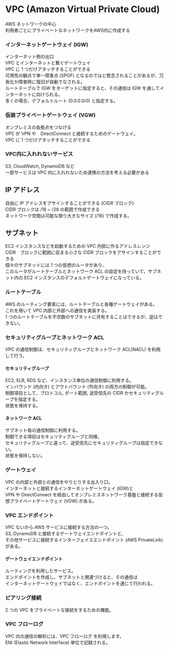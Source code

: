 # VPC (Amazon Virtual Private Cloud)  
AWS ネットワークの中心  
利用者ごとにプライベートなネットワークをAWS内に作成する  

### インターネットゲートウェイ (IGW)  
インターネット側の出口  
VPC とインターネットと繋ぐゲートウェイ  
VPC に 1 つだけアタッチすることができる  
可用性の観点で単一障害点 (SPOF) となるのではと懸念されることがあるが、冗長化か障害時に復旧が自動でなされる。  
ルートテーブルで IGW をターゲットに指定すると、その通信は IGW を通してインターネットに向けられる。  
多くの場合、デフォルトルート (0.0.0.0/0) と指定する。  

### 仮装プライベートゲートウェイ (VGW)  
オンプレミスの各拠点をつなげる  
VPC が VPN や　DirectConnect と接続するためのゲートウェイ。  
VPC に 1 つだけアタッチすることができる  

### VPC内に入れれないサービス  
S3, CloudWatch, DynamoDB など  
一部サービスは VPC 内に入れれないため連携の方法を考える必要がある  

## IP アドレス  
自由に IP アドレスをアサインすることができる (CIDR ブロック)  
CIDR ブロックは /16 ~ /28 の範囲で作成できる  
ネットワーク空間は可能な限り大きなサイズ (/16) で作成する。  

## サブネット  
EC2 インスタンスなどを起動するための VPC 内部に作るアドレスレンジ  
CIDR　ブロックに範囲に収まる小さな CIDR ブロックをアサインすることができる  
個々のサブネットには 1 つの仮想のルータがあり、  
このルータがルートテーブルとネットワーク ACL の設定を持っていて、サブネット内の EC2 インスタンスのデフォルトゲートウェイになっている。  

### ルートテーブル  
AWS のルーティング要素には、ルートテーブルと各種ゲートウェイがある。  
これを用いて VPC 内部と外部への通信を実装する。  
1 つのルートテーブルを不空数のサブネットに共有することはできるが、逆はできない。  

### セキュリティグループとネットワーク ACL  
VPC の通信制御は、セキュリティグループとネットワーク ACL(NACL) を利用して行う。  

#### セキュリティグループ  
EC2, ELB, RDS など、インスタンス単位の通信制御に利用する。  
インバウンド (内向き) とアウトバウンド (外向き) の両方の制御が可能。  
制御項目として、プロトコル, ポート範囲, 送受信先の CIDR かセキュリティグループを指定する。  
状態を保持する。  

#### ネットワーク ACL  
サブネット毎の通信制御に利用する。  
制御できる項目はセキュリティグループと同様。  
セキュリティグループと違って、送受信先にセキュリティグループは指定できない。  
状態を保持しない。  

### ゲートウェイ  
VPC の内部と外部との通信をやりとりする出入り口。  
インターネットと接続するインターネットゲートウェイ (IGW)と  
VPN や DirectConnect を経由してオンプレミスネットワーク基盤と接続する仮想プライベートゲートウェイ (VGW) がある。  

### VPC エンドポイント  
VPC ないから AWS サービスに接続する方法の一つ。  
S3, DynamoDB と接続するゲートウェイエンドポイントと、  
その他サービスに接続するインターフェイスエンドポイント (AWS PrivateLink) がある。  

#### ゲートウェイエンドポイント  
ルーティングを利用したサービス。  
エンドポイントを作成し、サブネットと関連づけると、その通信は  
インターネットゲートウェイではなく、エンドポイントを通じて行われる。  

### ピアリング接続  
2 つの VPC をプライベートな接続をするための機能。  

### VPC フローログ  
VPC 内の通信の解析には、VPC フローログ を利用します。  
ENI (Elastic Network Interface) 単位で記録される。  
